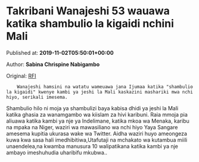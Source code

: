 
# Takribani Wanajeshi 53 wauawa katika shambulio la kigaidi nchini Mali

Published at: **2019-11-02T05:50:01+00:00**

Author: **Sabina Chrispine Nabigambo**

Original: [RFI](http://sw.rfi.fr/afrika/20191102-takribani-wanajeshi-53-wauawa-katika-shambulio-la-kigaidi-nchini-mali)


        Wanajeshi hamsini na watatu wameuawa jana Ijumaa katika "shambulio la kigaidi" kwenye kambi ya jeshi la Mali kaskazini mashariki mwa nchi hiyo, serikali imesema. 
      
Shambulio hilo ni moja ya shambulizi baya kabisa dhidi ya jeshi la Mali katika ghasia za wanamgambo wa kiislam za hivi karibuni.
Raia mmoja pia aliuawa katika kambi ya nje ya Indelimane, katika mkoa wa Menaka, karibu na mpaka na Niger, waziri wa mawasiliano wa nchi hiyo Yaya Sangare amesema kupitia ukurasa wake wa Twitter.
Aidha waziri huyo ameongeza kuwa kwa sasa hali imedhibitiwa,Utafutaji na mchakato wa kutambua miili unaendelea,na kwamba manusura 10 walipatikana katika kambi ya nje ambayo imeshuhudia uharibifu mkubwa..
 
 
 
